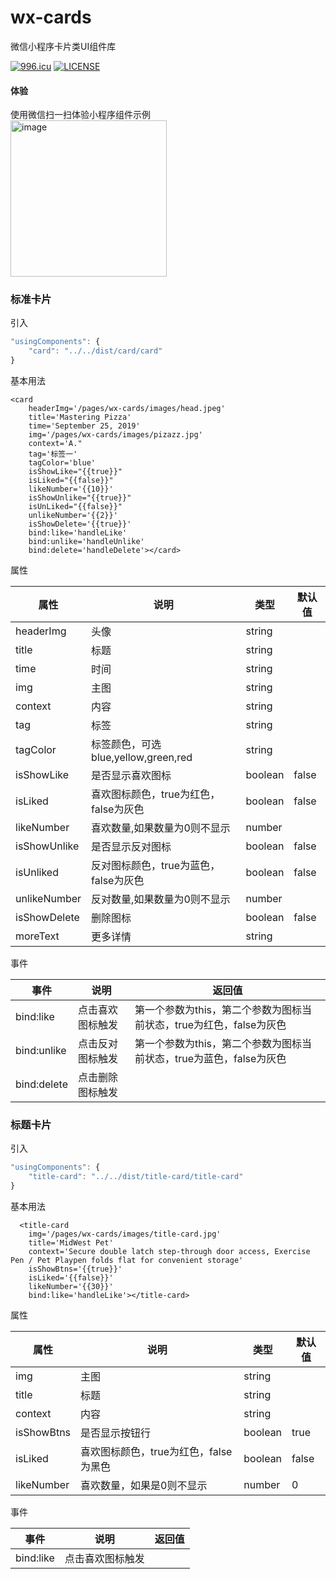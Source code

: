 # wx-cards

微信小程序卡片类UI组件库

[![996.icu](https://img.shields.io/badge/link-996.icu-red.svg)](https://996.icu) [![LICENSE](https://img.shields.io/badge/license-Anti%20996-blue.svg)](https://github.com/996icu/996.ICU/blob/master/LICENSE)



#### 体验
使用微信扫一扫体验小程序组件示例
<br />
<img src='https://user-images.githubusercontent.com/23134442/56375252-9e4bc580-6237-11e9-8371-5b3f540c795e.png' alt='image' width='250' />


### 标准卡片

引入
```javascript
"usingComponents": {
    "card": "../../dist/card/card"
}
```
基本用法
```
<card
    headerImg='/pages/wx-cards/images/head.jpeg'
    title='Mastering Pizza'
    time='September 25, 2019'
    img='/pages/wx-cards/images/pizazz.jpg'
    context='A."
    tag='标签一'
    tagColor='blue'
    isShowLike="{{true}}"
    isLiked="{{false}}"
    likeNumber='{{10}}'
    isShowUnlike="{{true}}"
    isUnLiked="{{false}}"
    unlikeNumber='{{2}}'
    isShowDelete='{{true}}'
    bind:like='handleLike'
    bind:unlike='handleUnlike'
    bind:delete='handleDelete'></card>
```

属性

|属性|说明|类型|默认值|
| --------   | -----  | ----  |-|
|headerImg|头像|string||
|title|标题|string||
|time|时间|string||
|img|主图|string||
|context|内容|string||
|tag|标签|string||
|tagColor|标签颜色，可选blue,yellow,green,red|string||
|isShowLike|是否显示喜欢图标|boolean|false|
|isLiked|喜欢图标颜色，true为红色，false为灰色|boolean|false|
|likeNumber|喜欢数量,如果数量为0则不显示|number||
|isShowUnlike|是否显示反对图标|boolean|false|
|isUnliked|反对图标颜色，true为蓝色，false为灰色|boolean|false|
|unlikeNumber|反对数量,如果数量为0则不显示|number||
|isShowDelete|删除图标|boolean|false|
|moreText|更多详情|string||


事件

|事件|说明|返回值|
|---|---|---|
|bind:like|点击喜欢图标触发|第一个参数为this，第二个参数为图标当前状态，true为红色，false为灰色|
|bind:unlike|点击反对图标触发|第一个参数为this，第二个参数为图标当前状态，true为蓝色，false为灰色|
|bind:delete|点击删除图标触发||


### 标题卡片

引入
```javascript
"usingComponents": {
    "title-card": "../../dist/title-card/title-card"
}
```

基本用法
```
  <title-card
    img='/pages/wx-cards/images/title-card.jpg'
    title='MidWest Pet'
    context='Secure double latch step-through door access, Exercise Pen / Pet Playpen folds flat for convenient storage'
    isShowBtns='{{true}}'
    isLiked='{{false}}'
    likeNumber='{{30}}'
    bind:like='handleLike'></title-card>
```

属性

|属性|说明|类型|默认值|
|--------| -----|---|-|
|img|主图|string||
|title|标题|string||
|context|内容|string||
|isShowBtns|是否显示按钮行|boolean|true|
|isLiked|喜欢图标颜色，true为红色，false为黑色|boolean|false|
|likeNumber|喜欢数量，如果是0则不显示|number|0|

事件

|事件|说明|返回值|
|---|---|---|
|bind:like|点击喜欢图标触发||
